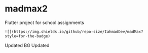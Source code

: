 # madmax2

Flutter project for school assignments

    ![](https://img.shields.io/github/repo-size/IahmadDev/madMax?style=for-the-badge)

Updated
BG Updated

